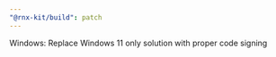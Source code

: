 ```yaml
---
"@rnx-kit/build": patch
---
```


Windows: Replace Windows 11 only solution with proper code signing
